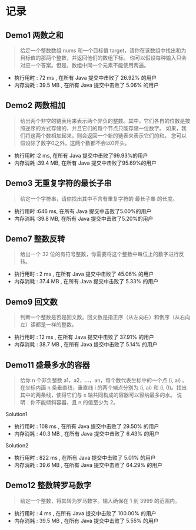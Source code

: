 # 记录
## Demo1 两数之和
> 给定一个整数数组 nums 和一个目标值 target，请你在该数组中找出和为目标值的那两个整数，并返回他们的数组下标。
你可以假设每种输入只会对应一个答案。但是，数组中同一个元素不能使用两遍。
 * 执行用时 : 72 ms , 在所有 Java 提交中击败了 26.92% 的用户
 * 内存消耗 : 39.5 MB , 在所有 Java 提交中击败了 5.06% 的用户
 
## Demo2 两数相加
>给出两个非空的链表用来表示两个非负的整数。其中，它们各自的位数是按照逆序的方式存储的，并且它们的每个节点只能存储一位数字。
如果，我们将这两个数相加起来，则会返回一个新的链表来表示它们的和。
您可以假设除了数字0之外，这两个数都不会以0开头。
 * 执行用时 :2 ms, 在所有 Java 提交中击败了99.93%的用户
 * 内存消耗 :39.4 MB, 在所有 Java 提交中击败了95.69%的用户

## Demo3 无重复字符的最长子串
>给定一个字符串，请你找出其中不含有重复字符的 最长子串 的长度。
 * 执行用时 :646 ms, 在所有 Java 提交中击败了5.00%的用户
 * 内存消耗 :39.8 MB, 在所有 Java 提交中击败了5.20%的用户

## Demo7 整数反转
>给出一个 32 位的有符号整数，你需要将这个整数中每位上的数字进行反转。
 * 执行用时 : 2 ms , 在所有 Java 提交中击败了 45.06% 的用户
 * 内存消耗 : 37.4 MB , 在所有 Java 提交中击败了 5.33% 的用户

## Demo9 回文数
>判断一个整数是否是回文数。回文数是指正序（从左向右）和倒序（从右向左）读都是一样的整数。
 * 执行用时 : 12 ms , 在所有 Java 提交中击败了 37.91% 的用户
 * 内存消耗 : 38.7 MB , 在所有 Java 提交中击败了 5.14% 的用户

## Demo11 盛最多水的容器
>给你 n 个非负整数 a1，a2，...，an，每个数代表坐标中的一个点 (i, ai) 。在坐标内画 n 条垂直线，垂直线 i 的两个端点分别为 (i, ai) 和 (i, 0)。找出其中的两条线，使得它们与 x 轴共同构成的容器可以容纳最多的水。
说明：你不能倾斜容器，且 n 的值至少为 2。

Solution1
 * 执行用时 : 108 ms , 在所有 Java 提交中击败了 29.50% 的用户
 * 内存消耗 : 40.3 MB , 在所有 Java 提交中击败了 6.43% 的用户
 
Solution2
 * 执行用时 : 822 ms , 在所有 Java 提交中击败了 5.01% 的用户
 * 内存消耗 : 39.6 MB , 在所有 Java 提交中击败了 64.29% 的用户

## Demo12 整数转罗马数字
>给定一个整数，将其转为罗马数字。输入确保在 1 到 3999 的范围内。
 * 执行用时 : 4 ms , 在所有 Java 提交中击败了 100.00% 的用户
 * 内存消耗 : 39.5 MB , 在所有 Java 提交中击败了 5.55% 的用户